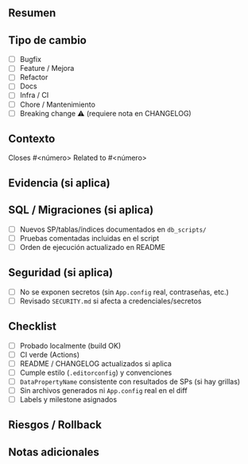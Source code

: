 ## Resumen
<!-- Breve descripción del cambio. Qué hace y por qué. -->

## Tipo de cambio
- [ ] Bugfix
- [ ] Feature / Mejora
- [ ] Refactor
- [ ] Docs
- [ ] Infra / CI
- [ ] Chore / Mantenimiento
- [ ] Breaking change ⚠️ (requiere nota en CHANGELOG)

## Contexto
<!-- ¿Qué problema resuelve? Referencia al Issue. -->
Closes #<número>  <!-- o -->  Related to #<número>

## Evidencia (si aplica)
<!-- Capturas o GIFs breves de la UI. -->

## SQL / Migraciones (si aplica)
- [ ] Nuevos SP/tablas/índices documentados en `db_scripts/`
- [ ] Pruebas comentadas incluidas en el script
- [ ] Orden de ejecución actualizado en README

## Seguridad (si aplica)
- [ ] No se exponen secretos (sin `App.config` real, contraseñas, etc.)
- [ ] Revisado `SECURITY.md` si afecta a credenciales/secretos

## Checklist
- [ ] Probado localmente (build OK)
- [ ] CI verde (Actions)
- [ ] README / CHANGELOG actualizados si aplica
- [ ] Cumple estilo (`.editorconfig`) y convenciones
- [ ] `DataPropertyName` consistente con resultados de SPs (si hay grillas)
- [ ] Sin archivos generados ni `App.config` real en el diff
- [ ] Labels y milestone asignados

## Riesgos / Rollback
<!-- Riesgos conocidos y plan de reversión. -->

## Notas adicionales
<!-- Consideraciones extra para reviewers / release. -->